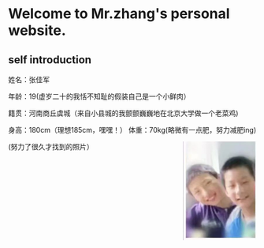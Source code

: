 <h1><b>Welcome to Mr.zhang's personal website.</b></h1>
<h2>self introduction</h2>
<p>姓名：张佳军</p>
 <p>   年龄：19(虚岁二十的我恬不知耻的假装自己是一个小鲜肉）</p>
  <p>  籍贯：河南商丘虞城（来自小县城的我颤颤巍巍地在北京大学做一个老菜鸡)</p>
   <p>身高：180cm（理想185cm，嘿嘿！）  体重：70kg(略微有一点肥，努力减肥ing)</p>
<p><img src="1.jpeg" width="150" height="200" align="right" /></p>
<p>(努力了很久才找到的照片）
